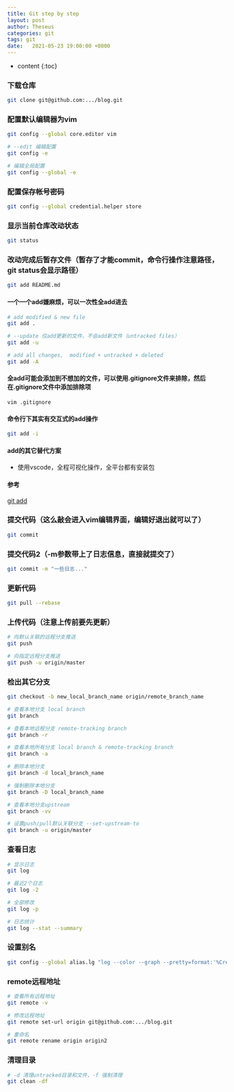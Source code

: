 ```yaml
---
title: Git step by step
layout: post
author: Theseus
categories: git
tags: git
date:   2021-05-23 19:00:00 +0800
---
```


* content
{:toc}



### 下载仓库
``` bash
git clone git@github.com:.../blog.git
```


### 配置默认编辑器为vim
``` bash
git config --global core.editor vim

# --edit 编辑配置
git config -e

# 编辑全局配置
git config --global -e
```


### 配置保存帐号密码
``` bash
git config --global credential.helper store
```


### 显示当前仓库改动状态
``` bash
git status
```


### 改动完成后暂存文件（暂存了才能commit，命令行操作注意路径，git status会显示路径）
``` bash
git add README.md
```


#### 一个一个add嫌麻烦，可以一次性全add进去
``` bash
# add modified & new file
git add .

# --update 仅add更新的文件，不会add新文件（untracked files）
git add -u

# add all changes,  modified + untracked + deleted
git add -A
```


#### 全add可能会添加到不想加的文件，可以使用.gitignore文件来排除，然后在.gitignore文件中添加排除项
```
vim .gitignore
```


#### 命令行下其实有交互式的add操作
``` bash
git add -i
```


#### add的其它替代方案
* 使用vscode，全程可视化操作，全平台都有安装包


#### 参考
[git add](https://git-scm.com/docs/git-add)



### 提交代码（这么敲会进入vim编辑界面，编辑好退出就可以了）
``` bash
git commit
```


### 提交代码2（-m参数带上了日志信息，直接就提交了）
``` bash
git commit -m "一些日志..."
```


### 更新代码
``` bash
git pull --rebase
```


### 上传代码（注意上传前要先更新）
``` bash
# 向默认关联的远程分支推送
git push

# 向指定远程分支推送
git push -u origin/master
```


### 检出其它分支
``` bash
git checkout -b new_local_branch_name origin/remote_branch_name

# 查看本地分支 local branch
git branch

# 查看本地远程分支 remote-tracking branch
git branch -r

# 查看本地所有分支 local branch & remote-tracking branch
git branch -a

# 删除本地分支
git branch -d local_branch_name

# 强制删除本地分支
git branch -D local_branch_name

# 查看本地分支upstream
git branch -vv

# 设置push/pull默认关联分支 --set-upstream-to
git branch -u origin/master
```


### 查看日志
``` bash
# 显示日志
git log

# 最近2个日志
git log -2

# 全部修改
git log -p

# 日志统计
git log --stat --summary 
```


### 设置别名
``` bash
git config --global alias.lg "log --color --graph --pretty=format:'%Cred%h%Creset -%C(yellow)%d%Creset %s %Cgreen(%cr) %C(bold blue)&lt;%an&gt;%Creset' --abbrev-commit"  
```


### remote远程地址
``` bash
# 查看所有远程地址
git remote -v

# 修改远程地址
git remote set-url origin git@github.com:.../blog.git

# 重命名
git remote rename origin origin2
```


### 清理目录
``` bash
# -d 清理untracked目录和文件，-f 强制清理
git clean -df
```